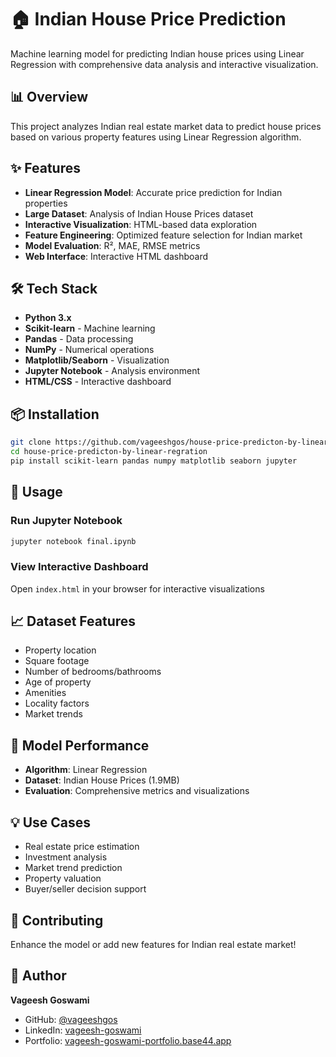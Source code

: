 # 🏠 Indian House Price Prediction

Machine learning model for predicting Indian house prices using Linear Regression with comprehensive data analysis and interactive visualization.

## 📊 Overview

This project analyzes Indian real estate market data to predict house prices based on various property features using Linear Regression algorithm.

## ✨ Features

- **Linear Regression Model**: Accurate price prediction for Indian properties
- **Large Dataset**: Analysis of Indian House Prices dataset
- **Interactive Visualization**: HTML-based data exploration
- **Feature Engineering**: Optimized feature selection for Indian market
- **Model Evaluation**: R², MAE, RMSE metrics
- **Web Interface**: Interactive HTML dashboard

## 🛠️ Tech Stack

- **Python 3.x**
- **Scikit-learn** - Machine learning
- **Pandas** - Data processing
- **NumPy** - Numerical operations
- **Matplotlib/Seaborn** - Visualization
- **Jupyter Notebook** - Analysis environment
- **HTML/CSS** - Interactive dashboard

## 📦 Installation

```bash
git clone https://github.com/vageeshgos/house-price-predicton-by-linear-regration.git
cd house-price-predicton-by-linear-regration
pip install scikit-learn pandas numpy matplotlib seaborn jupyter
```

## 🚀 Usage

### Run Jupyter Notebook
```bash
jupyter notebook final.ipynb
```

### View Interactive Dashboard
Open `index.html` in your browser for interactive visualizations

## 📈 Dataset Features

- Property location
- Square footage
- Number of bedrooms/bathrooms
- Age of property
- Amenities
- Locality factors
- Market trends

## 🎯 Model Performance

- **Algorithm**: Linear Regression
- **Dataset**: Indian House Prices (1.9MB)
- **Evaluation**: Comprehensive metrics and visualizations

## 💡 Use Cases

- Real estate price estimation
- Investment analysis
- Market trend prediction
- Property valuation
- Buyer/seller decision support

## 🤝 Contributing

Enhance the model or add new features for Indian real estate market!

## 👤 Author

**Vageesh Goswami**
- GitHub: [@vageeshgos](https://github.com/vageeshgos)
- LinkedIn: [vageesh-goswami](https://www.linkedin.com/in/vageesh-goswami/)
- Portfolio: [vageesh-goswami-portfolio.base44.app](https://vageesh-goswami-portfolio.base44.app/)
